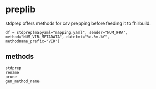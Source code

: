 # preplib

stdprep offers methods for csv prepping before feeding it to fhirbuild.

```
df = stdprep(mapyaml="mapping.yaml", sender="NUM_FRA", method="NUM_VIR_METADATA", datefmt="%d.%m.%Y", methodname_prefix="VIR")
```

## methods

```
stdprep
rename
prune
gen_method_name
```
